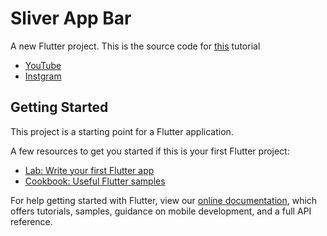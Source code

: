 # Sliver App Bar

A new Flutter project. This is the source code for [this](https://youtu.be/zXJZP2yRLPg) tutorial

- [YouTube](https://www.youtube.com/channel/UCgzDyB6FRT2sNhh0QhB7gtQ)
- [Instgram](https://www.instagram.com/some.one.who.codez/)


## Getting Started

This project is a starting point for a Flutter application.

A few resources to get you started if this is your first Flutter project:

- [Lab: Write your first Flutter app](https://flutter.dev/docs/get-started/codelab)
- [Cookbook: Useful Flutter samples](https://flutter.dev/docs/cookbook)

For help getting started with Flutter, view our
[online documentation](https://flutter.dev/docs), which offers tutorials,
samples, guidance on mobile development, and a full API reference.
